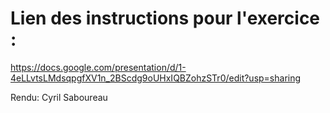 # Lien des instructions pour l'exercice : 

https://docs.google.com/presentation/d/1-4eLLvtsLMdsqpgfXV1n_2BScdg9oUHxIQBZohzSTr0/edit?usp=sharing

Rendu: Cyril Saboureau 

